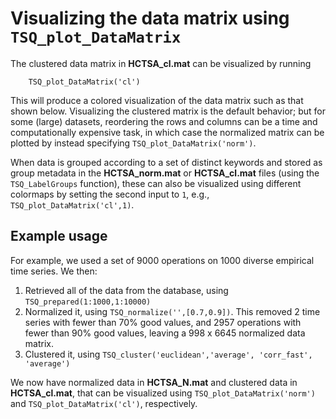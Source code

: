 # Visualizing the data matrix using `TSQ_plot_DataMatrix`
<!--{#sec:visualizing}-->

<!--There are many tasks that involve understanding the rich structure contained in data matrices by visualizing them.-->
<!--In this section we describe some basic tools we have developed to visualize the behavior of time series and operations in the data matrix.-->

<!--### Visualizing the data matrix using -->
<!--{#sec:visDatamatrix}-->

The clustered data matrix in **HCTSA_cl.mat** can be visualized by running

        TSQ_plot_DataMatrix('cl')

This will produce a colored visualization of the data matrix such as that shown below.
Visualizing the clustered matrix is the default behavior; but for some (large) datasets, reordering the rows and columns can be a time and computationally expensive task, in which case the normalized matrix can be plotted by instead specifying `TSQ_plot_DataMatrix('norm')`.

When data is grouped according to a set of distinct keywords and stored as group metadata in the **HCTSA_norm.mat** or **HCTSA_cl.mat** files (using the `TSQ_LabelGroups` function), these can also be visualized using different colormaps by setting the second input to `1`, e.g., `TSQ_plot_DataMatrix('cl',1)`.

## Example usage

For example, we used a set of 9000 operations on 1000 diverse empirical time series.
We then:
1. Retrieved all of the data from the database, using `TSQ_prepared(1:1000,1:10000)`
2. Normalized it, using `TSQ_normalize('',[0.7,0.9])`. This removed 2 time series with fewer than 70% good values, and 2957 operations with fewer than 90% good values, leaving a 998 x 6645 normalized data matrix.
3. Clustered it, using `TSQ_cluster('euclidean','average', 'corr_fast', 'average')`

We now have normalized data in **HCTSA_N.mat** and clustered data in **HCTSA_cl.mat**, that can be visualized using `TSQ_plot_DataMatrix('norm')` and `TSQ_plot_DataMatrix('cl')`, respectively.
